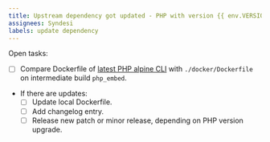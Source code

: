 ```yaml
---
title: Upstream dependency got updated - PHP with version {{ env.VERSION }}
assignees: Syndesi
labels: update dependency
---
```


Open tasks:

- [ ] Compare Dockerfile of [latest PHP alpine CLI](https://github.com/docker-library/php/tree/master/8.3/alpine3.19/cli) with `./docker/Dockerfile` on intermediate build `php_embed`.
- If there are updates:
  - [ ] Update local Dockerfile.
  - [ ] Add changelog entry.
  - [ ] Release new patch or minor release, depending on PHP version upgrade.
